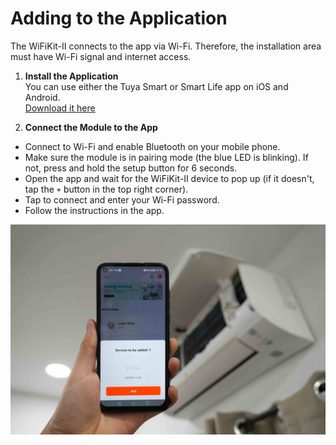 # Adding to the Application

The WiFiKit-II connects to the app via Wi-Fi. Therefore, the installation area must have Wi-Fi signal and internet access.

<!-- ## Installation Video
<iframe width="560" height="315" src="https://www.youtube.com/embed/uPHk5j-ZJIM?si=KHFE2BC38sMSddzB" title="YouTube video player" frameborder="0" allow="accelerometer; autoplay; clipboard-write; encrypted-media; gyroscope; picture-in-picture; web-share" referrerpolicy="strict-origin-when-cross-origin" allowfullscreen></iframe> -->

1. **Install the Application** <br> You can use either the Tuya Smart or Smart Life app on iOS and Android.<br>
[Download it here](https://smartapp.tuya.com/tuyasmart)

2. **Connect the Module to the App**
- Connect to Wi-Fi and enable Bluetooth on your mobile phone.
- Make sure the module is in pairing mode (the blue LED is blinking). If not, press and hold the setup button for 6 seconds.
- Open the app and wait for the WiFiKit-II device to pop up (if it doesn't, tap the `+` button in the top right corner).
- Tap to connect and enter your Wi-Fi password.
- Follow the instructions in the app.

![app_pairing](../img/app-pairing.jpg)
